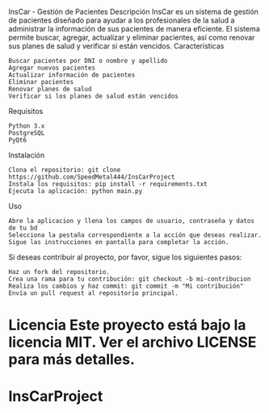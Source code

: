 InsCar - Gestión de Pacientes
Descripción
InsCar es un sistema de gestión de pacientes diseñado para ayudar a los profesionales de la salud a administrar la información de sus pacientes de manera eficiente. El sistema permite buscar, agregar, actualizar y eliminar pacientes, así como renovar sus planes de salud y verificar si están vencidos.
Características

    Buscar pacientes por DNI o nombre y apellido
    Agregar nuevos pacientes
    Actualizar información de pacientes
    Eliminar pacientes
    Renovar planes de salud
    Verificar si los planes de salud están vencidos

Requisitos

    Python 3.x
    PostgreSQL
    PyQt6

Instalación

    Clona el repositorio: git clone https://github.com/SpeedMetal444/InsCarProject
    Instala los requisitos: pip install -r requirements.txt
    Ejecuta la aplicación: python main.py

Uso

    Abre la aplicacion y llena los campos de usuario, contraseña y datos de tu bd
    Selecciona la pestaña correspondiente a la acción que deseas realizar.
    Sigue las instrucciones en pantalla para completar la acción.

Si deseas contribuir al proyecto, por favor, sigue los siguientes pasos:

    Haz un fork del repositorio.
    Crea una rama para tu contribución: git checkout -b mi-contribucion
    Realiza los cambios y haz commit: git commit -m "Mi contribución"
    Envía un pull request al repositorio principal.

Licencia
Este proyecto está bajo la licencia MIT. Ver el archivo LICENSE para más detalles.
=======
# InsCarProject
